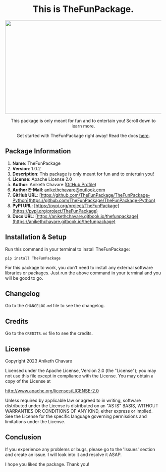 <h1 align="center">This is TheFunPackage.</h1>

<p align="center"><img src="https://github.com/TheFunPackage/TheFunPackage-Python/assets/50455489/f433be1e-6189-4985-bebc-a3469a46d686" width="600" height="300"></p>

<p align="center">This package is only meant for fun and to entertain you! Scroll down to learn more.</p>

<p align="center">Get started with TheFunPackage right away! Read the docs <a href="https://anikethchavare.gitbook.io/thefunpackage">here</a>.</p>

## Package Information

1. **Name**: TheFunPackage</br>
2. **Version**: 1.0.2</br>
3. **Description**: This package is only meant for fun and to entertain you!</br>
4. **License**: Apache License 2.0</br>
5. **Author**: Aniketh Chavare ([GitHub Profile](https://github.com/anikethchavare))</br>
6. **Author E-Mail**: anikethchavare@outlook.com</br>
7. **GitHub URL**: [https://github.com/TheFunPackage/TheFunPackage-Python](https://github.com/TheFunPackage/TheFunPackage-Python)</br>
8. **PyPI URL**: [https://pypi.org/project/TheFunPackage](https://pypi.org/project/TheFunPackage)</br>
9. **Docs URL**: [https://anikethchavare.gitbook.io/thefunpackage](https://anikethchavare.gitbook.io/thefunpackage)

## Installation & Setup

Run this command in your terminal to install TheFunPackage:

`pip install TheFunPackage`

For this package to work, you don't need to install any external software libraries or packages. Just run the above command in your terminal and you will be good to go.

## Changelog

Go to the `CHANGELOG.md` file to see the changelog.

## Credits

Go to the `CREDITS.md` file to see the credits.

## License

Copyright 2023 Aniketh Chavare

Licensed under the Apache License, Version 2.0 (the "License");
you may not use this file except in compliance with the License.
You may obtain a copy of the License at

http://www.apache.org/licenses/LICENSE-2.0

Unless required by applicable law or agreed to in writing, software
distributed under the License is distributed on an "AS IS" BASIS,
WITHOUT WARRANTIES OR CONDITIONS OF ANY KIND, either express or implied.
See the License for the specific language governing permissions and
limitations under the License.

## Conclusion

If you experience any problems or bugs, please go to the 'Issues' section and create an issue. I will look into it and resolve it ASAP.

I hope you liked the package. Thank you!